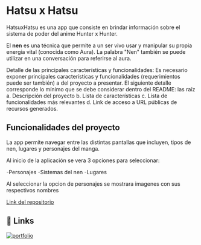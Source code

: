 
# Hatsu x Hatsu

HatsuxHatsu es una app que consiste en brindar información sobre el sistema de poder del anime Hunter x Hunter.

El **nen** es una técnica que permite a un ser vivo usar y manipular su propia energía vital (conocida como Aura). La palabra "Nen" también se puede utilizar en una conversación para referirse al aura.


 Detalle de las principales características y funcionalidades: Es necesario exponer
principales características y funcionalidades (requerimientos puede ser también) a
del proyecto a presentar. El siguiente detalle corresponde lo mínimo que se debe
considerar dentro del README:
las
raíz
a. Descripción del proyecto
b. Lista de características
c. Lista de funcionalidades más relevantes
d. Link de acceso a URL públicas de recursos generados.

## Funcionalidades del proyecto

La app permite navegar entre las distintas pantallas que incluyen, tipos de nen, lugares y personajes del manga.

Al inicio de la aplicación se vera 3 opciones para seleccionar:


-Personajes
-Sistemas del nen
-Lugares

Al seleccionar la opcion de personajes se mostrara imagenes con sus respectivos nombres 


[Link del repositorio](https://github.com/matiassingers/awesome-readme)


## 🔗 Links
[![portfolio](https://img.shields.io/badge/my_portfolio-000?style=for-the-badge&logo=ko-fi&logoColor=white)](https://github.com/PinaMC)

